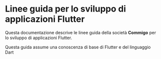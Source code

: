 ﻿# Linee guida per lo sviluppo di applicazioni Flutter

Questa documentazione descrive le linee guida della società **Commigo** per lo sviluppo di applicazioni Flutter.

Questa guida assume una conoscenza di base di Flutter e del linguaggio Dart